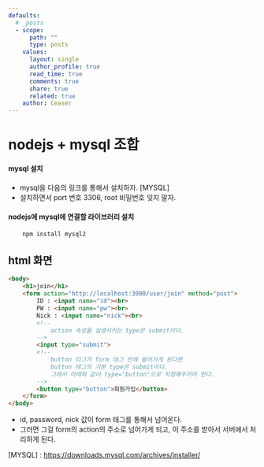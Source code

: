 ```yaml
---
defaults:
  # _posts
  - scope:
      path: ""
      type: posts
    values:
      layout: single
      author_profile: true
      read_time: true
      comments: true
      share: true
      related: true
    author: Ceaser
---
```


# nodejs + mysql 조합
#### mysql 설치
- mysql을 다음의 링크를 통해서 설치하자. [MYSQL]
- 설치하면서 port 번호 3306, root 비밀번호 잊지 말자. 

#### nodejs에 mysql에 연결할 라이브러리 설치
```cmd
    npm install mysql2
```

## html 화면
```html
<body>
    <h1>join</h1>
    <form action="http://localhost:3000/user/join" method="post">
        ID : <input name="id"><br>
        PW : <input name="pw"><br>
        Nick : <input name="nick"><br>
        <!-- 
            action 속성을 실생시키는 type은 submit이다.
        -->
        <input type="submit">
        <!-- 
            button 티그가 form 태그 안에 들어가게 된다면
            button 태그의 기본 type은 submit이다.
            그래서 아래와 같이 type="button"으로 지정해주어야 한다.
        -->
        <button type="button">회원가입</button>
    </form>
</body>
```
- id, password, nick 값이 form 태그를 통해서 넘어온다. 
- 그러면 그걸 form의 action의 주소로 넘어가게 되고, 이 주소를 받아서 서버에서 처리하게 된다.



[MYSQL] : https://downloads.mysql.com/archives/installer/

